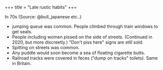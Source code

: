 +++
title = "Late rustic habits"
+++

In 70s (Source: @bull_japanese etc..)

- jumping queue was common. People climbed through train windows to get seats.
- People including women pissed on the side of streets. (Continued in 2020, but more discreetly.) "Don't piss here" signs are still sold.
- Spitting on streets was common.
- Any puddle would soon become a sea of floating cigarette butts.
- Railroad tracks were covered in feces ("dump on tracks" toilets). Same in Britain.
